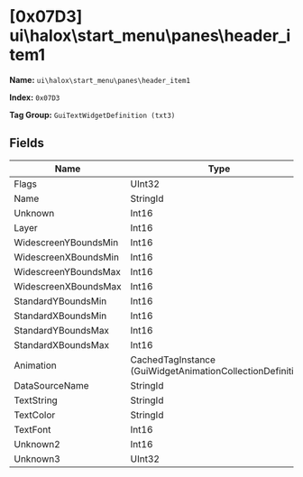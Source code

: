 # [0x07D3] ui\halox\start_menu\panes\header_item1

**Name:** ```ui\halox\start_menu\panes\header_item1```

**Index:** ```0x07D3```

**Tag Group:** ```GuiTextWidgetDefinition (txt3)```

## Fields

Name	| Type	| Value
---	|---	|---	|
Flags	|UInt32	|65601
Name	|StringId	|top_menu_display_item1
Unknown	|Int16	|0
Layer	|Int16	|0
WidescreenYBoundsMin	|Int16	|0
WidescreenXBoundsMin	|Int16	|323
WidescreenYBoundsMax	|Int16	|44
WidescreenXBoundsMax	|Int16	|709
StandardYBoundsMin	|Int16	|0
StandardXBoundsMin	|Int16	|0
StandardYBoundsMax	|Int16	|0
StandardXBoundsMax	|Int16	|0
Animation	|CachedTagInstance (GuiWidgetAnimationCollectionDefinition)	|[[0x07DB] 0x000007DB](../GuiWidgetAnimationCollectionDefinition/07DB.md)
DataSourceName	|StringId	|
TextString	|StringId	|
TextColor	|StringId	|
TextFont	|Int16	|2
Unknown2	|Int16	|0
Unknown3	|UInt32	|0


